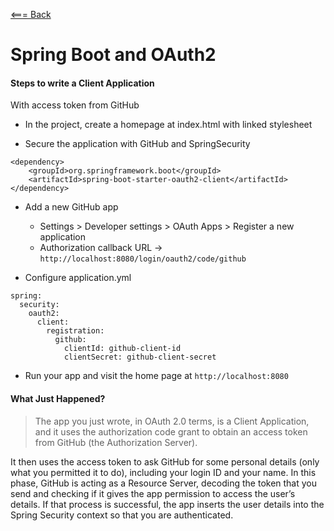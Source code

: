 [<=== Back](../README.md)

# Spring Boot and OAuth2

#### Steps to write a Client Application
With access token from GitHub

- In the project, create a homepage at index.html with linked stylesheet

- Secure the application with GitHub and SpringSecurity
```
<dependency>
	<groupId>org.springframework.boot</groupId>
	<artifactId>spring-boot-starter-oauth2-client</artifactId>
</dependency>
```

- Add a new GitHub app
  - Settings > Developer settings > OAuth Apps > Register a new application
  - Authorization callback URL -> `http://localhost:8080/login/oauth2/code/github`

- Configure application.yml
```
spring:
  security:
    oauth2:
      client:
        registration:
          github:
            clientId: github-client-id
            clientSecret: github-client-secret
```

- Run your app and visit the home page at `http://localhost:8080`

#### What Just Happened?

> The app you just wrote, in OAuth 2.0 terms, is a Client Application, and it uses the authorization code grant to obtain an access token from GitHub (the Authorization Server).

It then uses the access token to ask GitHub for some personal details (only what you permitted it to do), including your login ID and your name. In this phase, GitHub is acting as a Resource Server, decoding the token that you send and checking if it gives the app permission to access the user’s details. If that process is successful, the app inserts the user details into the Spring Security context so that you are authenticated.
